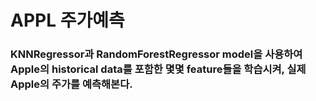 # APPL 주가예측
### KNNRegressor과 RandomForestRegressor model을 사용하여 Apple의 historical data를 포함한 몇몇 feature들을 학습시켜, 실제 Apple의 주가를 예측해본다.
